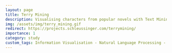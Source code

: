 ```yaml
---
layout: page
title: Terry Mining
description: Visualising characters from popular novels with Text Mining and Javascript
img: /assets/img/terry_mining.gif
redirect: https://projects.schleussinger.com/terrymining/
importance: 1
category: study
custom_tags: Information Visualisation - Natural Language Processing - Javascript - Python - D3.js - NLTK
---
```

